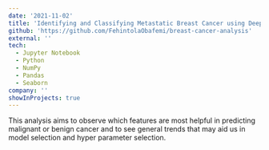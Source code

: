 ```yaml
---
date: '2021-11-02'
title: 'Identifying and Classifying Metastatic Breast Cancer using Deep Learning'
github: 'https://github.com/FehintolaObafemi/breast-cancer-analysis'
external: ''
tech:
  - Jupyter Notebook
  - Python
  - NumPy
  - Pandas
  - Seaborn
company: ''
showInProjects: true
---
```


This analysis aims to observe which features are most helpful in predicting malignant or benign cancer and to see general trends that may aid us in model selection and hyper parameter selection.